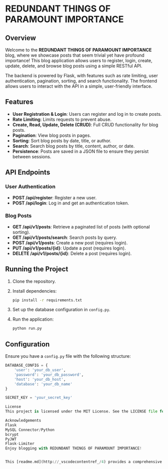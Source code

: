 # REDUNDANT THINGS OF PARAMOUNT IMPORTANCE

## Overview

Welcome to the **REDUNDANT THINGS OF PARAMOUNT IMPORTANCE** blog, where we showcase posts that seem trivial yet have profound importance! This blog application allows users to register, login, create, update, delete, and browse blog posts using a simple RESTful API.

The backend is powered by Flask, with features such as rate limiting, user authentication, pagination, sorting, and search functionality. The frontend allows users to interact with the API in a simple, user-friendly interface.

## Features

- **User Registration & Login**: Users can register and log in to create posts.
- **Rate Limiting**: Limits requests to prevent abuse.
- **Create, Read, Update, Delete (CRUD)**: Full CRUD functionality for blog posts.
- **Pagination**: View blog posts in pages.
- **Sorting**: Sort blog posts by date, title, or author.
- **Search**: Search blog posts by title, content, author, or date.
- **Persistence**: Posts are saved in a JSON file to ensure they persist between sessions.

## API Endpoints

### User Authentication

- **POST /api/register**: Register a new user.
- **POST /api/login**: Log in and get an authentication token.

### Blog Posts

- **GET /api/v1/posts**: Retrieve a paginated list of posts (with optional sorting).
- **GET /api/v1/posts/search**: Search posts by query.
- **POST /api/v1/posts**: Create a new post (requires login).
- **PUT /api/v1/posts/{id}**: Update a post (requires login).
- **DELETE /api/v1/posts/{id}**: Delete a post (requires login).

## Running the Project

1. Clone the repository.
2. Install dependencies:

    ```bash
    pip install -r requirements.txt
    ```

3. Set up the database configuration in `config.py`.
4. Run the application:

    ```bash
    python run.py
    ```

## Configuration

Ensure you have a `config.py` file with the following structure:

```python
DATABASE_CONFIG = {
    'user': 'your_db_user',
    'password': 'your_db_password',
    'host': 'your_db_host',
    'database': 'your_db_name'
}

SECRET_KEY = 'your_secret_key'

License
This project is licensed under the MIT License. See the LICENSE file for details.

Acknowledgements
Flask
MySQL Connector/Python
bcrypt
PyJWT
Flask-Limiter
Enjoy blogging with REDUNDANT THINGS OF PARAMOUNT IMPORTANCE!


This [readme.md](http://_vscodecontentref_/4) provides a comprehensive overview of your application, its features, API endpoints, setup instructions, and acknowledgements.
